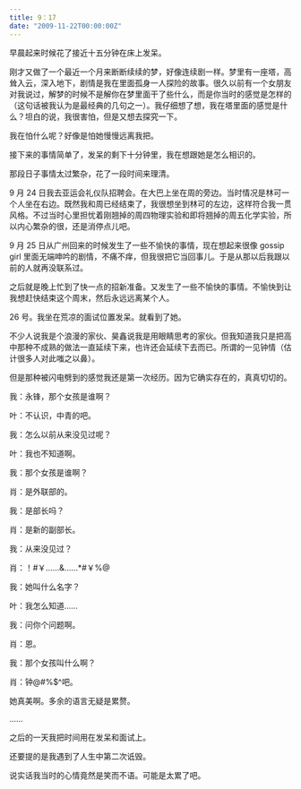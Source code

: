 ```yaml
---
title: 9：17
date: "2009-11-22T00:00:00Z"
---
```


早晨起来时候花了接近十五分钟在床上发呆。

刚才又做了一个最近一个月来断断续续的梦，好像连续剧一样。梦里有一座塔，高耸入云，深入地下，剧情是我在里面孤身一人探险的故事。很久以前有一个女朋友对我说过，解梦的时候不是解你在梦里面干了些什么，而是你当时的感觉是怎样的（这句话被我认为是最经典的几句之一）。我仔细想了想，我在塔里面的感觉是什么？坦白的说，我很害怕，但是又想去探究一下。

我在怕什么呢？好像是怕她慢慢远离我把。

接下来的事情简单了，发呆的剩下十分钟里，我在想跟她是怎么相识的。

那段日子事情太过繁杂，花了一段时间来理清。

9 月 24 日我去亚运会礼仪队招聘会。在大巴上坐在周的旁边。当时情况是林可一个人坐在右边。既然我和周已经结束了，我很想坐到林可的左边，这样符合我一贯风格。不过当时心里担忧着刚翘掉的周四物理实验和即将翘掉的周五化学实验，所以内心繁杂的很，还是消停点儿吧。

9 月 25 日从广州回来的时候发生了一些不愉快的事情，现在想起来很像 gossip girl 里面无端呻吟的剧情，不痛不痒，但我很把它当回事儿。于是从那以后我跟以前的人就再没联系过。

之后就是晚上忙到了快一点的招新准备。又发生了一些不愉快的事情。不愉快到让我想赶快结束这个周末，然后永远远离某个人。

26 号。我坐在荒凉的面试位置发呆。就看到了她。

不少人说我是个浪漫的家伙、昊鑫说我是用眼睛思考的家伙。但我知道我只是把高中那种不成熟的做法一直延续下来，也许还会延续下去而已。所谓的一见钟情（估计很多人对此嗤之以鼻）。

但是那种被闪电劈到的感觉我还是第一次经历。因为它确实存在的，真真切切的。

我：永锋，那个女孩是谁啊？

叶：不认识，中青的吧。

我：怎么以前从来没见过呢？

叶：我也不知道啊。

我：那个女孩是谁啊？

肖：是外联部的。

我：是部长吗？

肖：是新的副部长。

我：从来没见过？

肖：！#￥……&……\*#￥%@

我：她叫什么名字？

叶：我怎么知道……

我：问你个问题啊。

肖：恩。

我：那个女孩叫什么啊？

肖：钟@#%$^吧。

她真美啊。多余的语言无疑是累赘。

……

之后的一天我把时间用在发呆和面试上。

还要提的是我遇到了人生中第二次诋毁。

说实话我当时的心情竟然是笑而不语。可能是太累了吧。
